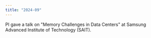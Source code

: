 ```yaml
---
title: "2024-09"
---
```


PI gave a talk on "Memory Challenges in Data Centers" at Samsung Advanced Institute of Technology (SAIT).
